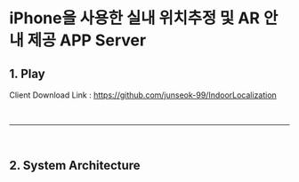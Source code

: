<h1>iPhone을 사용한 실내 위치추정 및 AR 안내 제공 APP Server</h1>
<h2>1. Play</h2>
<p>Client Download Link : <a href="https://github.com/junseok-99/IndoorLocalization">https://github.com/junseok-99/IndoorLocalization</a></p>

<br>
<hr>
<br>

<h2>2. System Architecture</h2>
